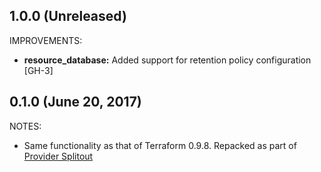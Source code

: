 ## 1.0.0 (Unreleased)

IMPROVEMENTS:

* **resource_database:** Added support for retention policy configuration [GH-3]

## 0.1.0 (June 20, 2017)

NOTES:

* Same functionality as that of Terraform 0.9.8. Repacked as part of [Provider Splitout](https://www.hashicorp.com/blog/upcoming-provider-changes-in-terraform-0-10/)
